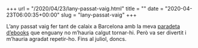 +++
url = "/2020/04/23/lany-passat-vaig.html"
title = ""
date = "2020-04-23T06:00:35+00:00"
slug = "lany-passat-vaig"
+++

L’any passat vaig fer tant de calaix a Barcelona amb la meva [paradeta d’ebooks](https://blog.carlesbellver.net/2019/04/23/he-vingut-a.html) que enguany no m’hauria calgut tornar-hi. Però va ser divertit i m’hauria agradat repetir-ho. Fins al juliol, doncs.
